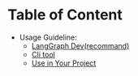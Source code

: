 # Table of Content 
- Usage Guideline:
   - [LangGraph Dev(recommand)](docs/how_to/use_langgraph_dev.md)
   - [Cli tool](docs/how_to/use_cli.md)
   - [Use in Your Project](docs/how_to/use_as_package.md)
